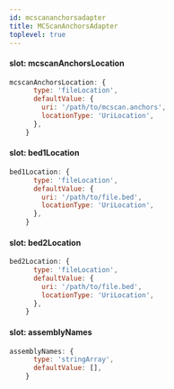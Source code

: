 ```yaml
---
id: mcscananchorsadapter
title: MCScanAnchorsAdapter
toplevel: true
---
```


#### slot: mcscanAnchorsLocation

```js
mcscanAnchorsLocation: {
      type: 'fileLocation',
      defaultValue: {
        uri: '/path/to/mcscan.anchors',
        locationType: 'UriLocation',
      },
    }
```

#### slot: bed1Location

```js
bed1Location: {
      type: 'fileLocation',
      defaultValue: {
        uri: '/path/to/file.bed',
        locationType: 'UriLocation',
      },
    }
```

#### slot: bed2Location

```js
bed2Location: {
      type: 'fileLocation',
      defaultValue: {
        uri: '/path/to/file.bed',
        locationType: 'UriLocation',
      },
    }
```

#### slot: assemblyNames

```js
assemblyNames: {
      type: 'stringArray',
      defaultValue: [],
    }
```
